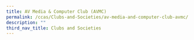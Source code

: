 ```yaml
---
title: AV Media & Computer Club (AVMC)
permalink: /ccas/Clubs-and-Societies/av-media-and-computer-club-avmc/
description: ""
third_nav_title: Clubs and Societies
---
```

